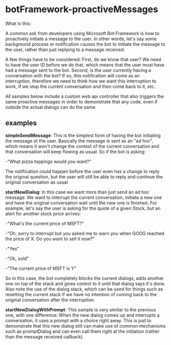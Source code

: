 # botFramework-proactiveMessages

What is this:

A common ask from developers using Microsoft Bot Framework is how to proactively initiate a message to the user. In other words, let's say some background process or notification causes the bot to initiate the message to the user, rather than just replying to a message received.

A few things have to be considered: First, do we know that user? We need to have the user ID before we do that, which means that the user must have had a message sent to the bot. Second, is the user currently having a conversation with the bot? If so, this notification will come as an interruption, therefore we need to think how we want this interruption to work, if we stop the current conversation and then come back to it, etc.

All samples below include a custom web api controller that also triggers the same proactive messages in order to demonstrate that any code, even if outside the actual dialogs can do the same.

## examples

<b>simpleSendMessage</b>: This is the simplest form of having the bot initiating the message ot the user. Basically the message is sent as an "ad hoc", which means it won't change the context of the current conversation and that conversation will keep flowing as usual. So if the bot is asking: 

-"What pizza toppings would you want?" 

The notification could happen before the user even has a change to reply the original question, but the user will still be able to reply and continue the original conversation as usual

<b>startNewDialog</b>: In this case we want more than just send an ad hoc message: We want to interrupt the current conversation, initiate a new one and have the original conversation wait until the new one is finished. For example, let's say the user is asking for the quote of a given Stock, but an alert for another stock price arrives:

-"What's the current price of MSFT?" 

-"Oh, sorry to interrupt but you asked me to warn you when GOOG reached the price of X. Do you want to sell it now?"

-"Yes"

-"Ok, sold"

-"The current price of MSFT is Y"

So in this case, the bot completely blocks the current dialogs, adds another one on top of the stack and gives control to it until that dialog says it's done. Also note the use of the dialog stack, which can be used for things such as resetting the current stack if we have no intention of coming back to the original conversation after the interruption.

<b>startNewDialogWithPrompt</b>: This sample is very similar to the previous one, with one difference: When the new dialog comes up and interrupts a conversation, it uses a prompt with a choice right away. This is just to demonstrate that this new dialog still can make use of common mechanisms such as promptDialog and can even call them right at the initiation (rather than the message received callback)
